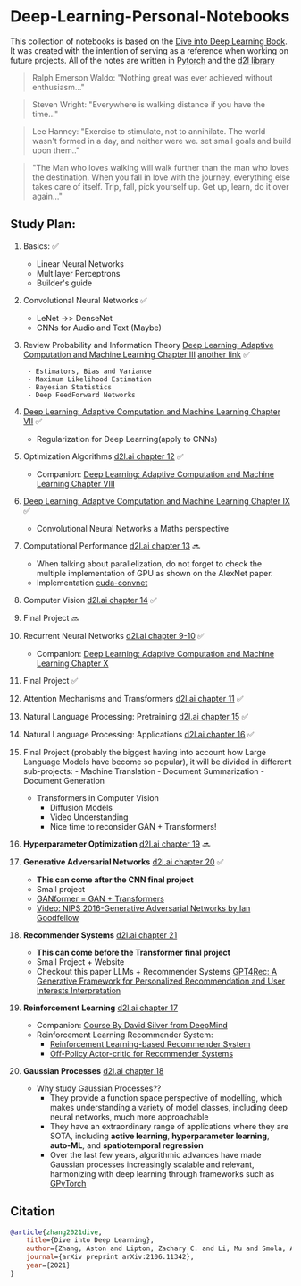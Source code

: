 # Deep-Learning-Personal-Notebooks
This collection of notebooks is based on the [Dive into Deep Learning Book](https://d2l.ai/index.html). It was created with the intention of serving as a reference when working on future projects. All of the notes are written in [Pytorch](https://pytorch.org) and the [d2l library](https://github.com/d2l-ai/d2l-en/tree/master/d2l)

> Ralph Emerson Waldo:
"Nothing great was ever achieved without enthusiasm..." 
   
> Steven Wright: 
"Everywhere is walking distance if you have the time..."
   
> Lee Hanney:
"Exercise to stimulate, not to annihilate. The world wasn't formed in a day, and neither were we. set small goals and build upon them.."

> "The Man who loves walking will walk further than the man who loves the destination. When you fall in love with the journey, everything else takes care of itself. Trip, fall, pick yourself up. Get up, learn, do it over again..."


## Study Plan: 

1) Basics:  :white_check_mark:
    - Linear Neural Networks
    - Multilayer Perceptrons
    - Builder's guide
2) Convolutional Neural Networks   :white_check_mark:
    - LeNet ->> DenseNet
    - CNNs for Audio and Text (Maybe) 
3) Review Probability and Information Theory [Deep Learning: Adaptive Computation and Machine Learning Chapter III](hlsjlj) [another link](https://c.d2l.ai/berkeley-stat-157/units/probability.html) :white_check_mark:

        - Estimators, Bias and Variance 
        - Maximum Likelihood Estimation
        - Bayesian Statistics
        - Deep FeedForward Networks
4) [Deep Learning: Adaptive Computation and Machine Learning Chapter VII](dhhfh)  :white_check_mark:
    - Regularization for Deep Learning(apply to CNNs)
5) Optimization Algorithms [d2l.ai chapter 12](hfkh) :white_check_mark:
    - Companion: [Deep Learning: Adaptive Computation and Machine Learning Chapter VIII](dhhfh)
6) [Deep Learning: Adaptive Computation and Machine Learning Chapter IX](dhhfh) :white_check_mark:
    - Convolutional Neural Networks a Maths perspective
7) Computational Performance [d2l.ai chapter 13](hdhlh) :soon:
    - When talking about parallelization, do not forget to check the multiple implementation of GPU as shown on the AlexNet paper.
    - Implementation [cuda-convnet](https://code.google.com/archive/p/cuda-convnet/)
8) Computer Vision [d2l.ai chapter 14](hdoh) :white_check_mark:
9) Final Project :soon:
10) Recurrent Neural Networks [d2l.ai chapter 9-10](hdoh) :white_check_mark: 
    - Companion: [Deep Learning: Adaptive Computation and Machine Learning Chapter X](hodj)
11) Final Project :white_check_mark:
12) Attention Mechanisms and Transformers [d2l.ai chapter 11](hdoh) :white_check_mark:
13) Natural Language Processing: Pretraining [d2l.ai chapter 15](hdoh) :white_check_mark:
14) Natural Language Processing: Applications [d2l.ai chapter 16](hdoh) :white_check_mark:
15) Final Project (probably the biggest having into account how Large Language Models have become so popular), it will be divided in different sub-projects:
        - Machine Translation 
        - Document Summarization
        - Document Generation
    - Transformers in Computer Vision
        - Diffusion Models
        - Video Understanding
        - Nice time to reconsider GAN + Transformers!
16) __Hyperparameter Optimization__ [d2l.ai chapter 19](hdoh) :soon:

17) __Generative Adversarial Networks__ [d2l.ai chapter 20](hdoh)  :white_check_mark:
    - __This can come after the CNN final project__
    - Small project
    - [GANformer = GAN + Transformers](https://github.com/dorarad/gansformer)
    - [Video: NIPS 2016-Generative Adversarial Networks by Ian Goodfellow](https://www.youtube.com/watch?v=AJVyzd0rqdc)
18) __Recommender Systems__ [d2l.ai chapter 21](hdoh)
    - __This can come before the Transformer final project__
    - Small Project + Website
    - Checkout this paper LLMs + Recommender Systems [GPT4Rec: A Generative Framework for Personalized Recommendation and User Interests Interpretation](https://arxiv.org/pdf/2304.03879.pdf)
19) __Reinforcement Learning__ [d2l.ai chapter 17](hdoh)
    - Companion: [Course By David Silver from DeepMind](https://www.davidsilver.uk/teaching/)
    - Reinforcement Learning Recommender System: 
        - [Reinforcement Learning-based Recommender System](https://dl.acm.org/doi/pdf/10.1145/3543846)
        - [Off-Policy Actor-critic for Recommender Systems](https://dl.acm.org/doi/pdf/10.1145/3523227.3546758)
20) __Gaussian Processes__ [d2l.ai chapter 18](hdoh)
    - Why study Gaussian Processes??
        * They provide a function space perspective of modelling, which makes understanding a variety of model classes, including deep neural networks, much more approachable
        * They have an extraordinary range of applications where they are SOTA, including __active learning__, __hyperparameter learning__, __auto-ML__, and __spatiotemporal regression__
        * Over the last few years, algorithmic advances have made Gaussian processes increasingly scalable and relevant, harmonizing with deep learning through frameworks such as [GPyTorch](https://gpytorch.ai)

## Citation
```bibtex
@article{zhang2021dive,
    title={Dive into Deep Learning},
    author={Zhang, Aston and Lipton, Zachary C. and Li, Mu and Smola, Alexander J.},
    journal={arXiv preprint arXiv:2106.11342},
    year={2021}
}
```

